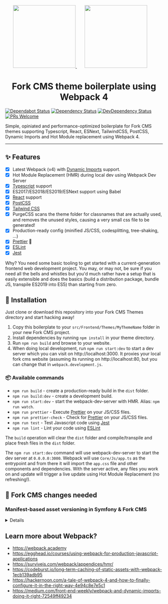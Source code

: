 <div align="center">
  <!-- replace with accurate logo e.g from https://worldvectorlogo.com/ -->
  <a href="https://github.com/forkcms/forkcms">
      <img width="200" height="200" src="https://i.imgur.com/oh7i1rX.png">
  </a>
  <a href="https://webpack.js.org/">
    <img width="200" height="200" vspace="" hspace="25" src="https://cdn.rawgit.com/webpack/media/e7485eb2/logo/icon-square-big.svg">
  </a>
  <h1>Fork CMS theme boilerplate using Webpack 4</h1>
</div>

[![Dependabot Status](https://api.dependabot.com/badges/status?host=github&repo=jessedobbelaere/fork-cms-webpack-boilerplate)](https://dependabot.com)
[![Dependency Status](http://img.shields.io/david/jessedobbelaere/fork-cms-webpack-boilerplate.svg?style=flat)](https://david-dm.org/jessedobbelaere/fork-cms-webpack-boilerplate#info=dependencies)
[![DevDependency Status](http://img.shields.io/david/dev/jessedobbelaere/fork-cms-webpack-boilerplate.svg?style=flat)](https://david-dm.org/jessedobbelaere/fork-cms-webpack-boilerplate#info=devDependencies)
[![PRs Welcome](https://img.shields.io/badge/PRs-welcome-brightgreen.svg?style=flat)](http://makeapullrequest.com)

Simple, opiniated and performance-optimized boilerplate for Fork CMS themes supporting Typescript, React, ESNext, TailwindCSS, PostCSS, Dynamic Imports and Hot Module replacement using Webpack 4.

---

## ✨ Features

-   [x] Latest Webpack (v4) with [Dynamic Imports](https://medium.com/front-end-weekly/webpack-and-dynamic-imports-doing-it-right-72549ff49234) support.
-   [x] Hot Module Replacement (HMR) during local dev using Webpack Dev Server
-   [x] [Typescript](https://www.typescriptlang.org/) support
-   [x] ES2017/ES2018/ES2019/ESNext support using Babel
-   [x] [React](https://reactjs.org/) support
-   [x] [PostCSS](https://postcss.org/)
-   [x] [Tailwind CSS](https://tailwindcss.com/)
-   [x] PurgeCSS scans the theme folder for classnames that are actually used, and removes the unused styles, causing a very small css file to be generated!
-   [x] Production-ready config (minified JS/CSS, codesplitting, tree-shaking, ...)
-   [x] [Prettier](https://prettier.io/) 💄
-   [x] [ESLint](https://eslint.org/)
-   [x] [Jest](https://jestjs.io)

Why? You need some basic tooling to get started with a current-generation frontend web development project. You may,
or may not, be sure if you need all the bells and whistles but you'd much rather have a setup that is easily extensible
and does the basics (build a distribution package, bundle JS, transpile ES2019 into ES5) than starting from zero.

## 🔧 Installation

Just clone or download this repository into your Fork CMS Themes directory and start hacking away!

1. Copy this boilerplate to your `src/Frontend/Themes/MyThemeName` folder in your new Fork CMS project.
2. Install dependencies by running `npm install` in your theme directory.
3. Run `npm run build` and browse to your website.
4. When doing local development, run `npm run start:dev` to start a dev server which you can visit on http://localhost:3000. It proxies your local fork cms website (assuming its running on http://localhost:80, but you can change that in `webpack.development.js`.

### 📦 Available commands

-   `npm run build` - create a production-ready build in the `dist` folder.
-   `npm run build:dev` - create a development build.
-   `npm run start:dev` - start the webpack-dev-server with HMR. Alias: `npm run watch`.
-   `npm run prettier` - Execute [Prettier](https://prettier.io/) on your JS/CSS files.
-   `npm run prettier-check` - Check for [Prettier](https://prettier.io/) on your JS/CSS files.
-   `npm run test` - Test Javascript code using [Jest](https://jestjs.io/)
-   `npm run lint` - Lint your code using [ESLint](https://eslint.org/)

The `build` operation will clear the `dist` folder and compile/transpile and place fresh files in the `dist` folder.

The `npm run start:dev` command will use webpack-dev-server to start the dev server at `0.0.0.0:3000`. Webpack will use
`Core/Js/app.ts` as the entrypoint and from there it will import the `app.css` file and other components and dependencies. With the server active, any files you work on and update will trigger a live update using Hot Module Replacement (no refreshing!).

## 🔨 Fork CMS changes needed

### Manifest-based asset versioning in Symfony & Fork CMS

<details>
Each file generated by Webpack contains a chunkhash for [long-term caching](https://webpack.js.org/guides/caching/). Webpack generates a `dist/manifest.json` file, mapping all source file names to their corresponding output file. For example:

```
{
  "app.css": "/src/Frontend/Themes/MyTheme/dist/app.89b2d31313389a466bb524e9051378bc.css",
  "app.ts": "/src/Frontend/Themes/MyTheme/dist/app.7532415ade478926494f.js",
  "vendor.js": "/src/Frontend/Themes/MyTheme/dist/vendor.a607ffefbb3865c31743.js"
}
```

The random-looking part of the paths is called "chunk hash" in Webpack and it's a hash of the file contents.
This is the best strategy for long-term asset caching, because the hash, and therefore the asset path, will change
as soon as you make any change in the asset file, busting any existing cache. If we do not change our css or vendor code, the hash will stay the same after a rebuild and no cache busting is needed.

To be able to include your `.js` and `.css` files in your `Head.html.twig` regardless of the version, you can use the
[Asset component](https://symfony.com/components/Asset) of Symfony to manage the assets. Define a new `json_manifest_path` asset config option:

```
# app/config/config.yml
framework:
    # ...
    assets:
        json_manifest_path: '%kernel.root_dir%/../src/Frontend/Themes/MyTheme/dist/manifest.json'
```

Then, use the `asset()` function in your Twig files:

```
<link rel="stylesheet" type="text/css" href="{{ asset('app.css') }}">

<script src="https://cdnjs.cloudflare.com/ajax/libs/jquery/3.3.1/jquery.min.js"></script>
<script defer src="{{ asset('vendor.js') }}"></script>
<script defer src="{{ asset('app.js') }}"></script>
```

The new version strategy will turn that link into `<link href="/src/Frontend/Themes/MyTheme/dist/app.89b2d31313389a466bb524e9051378bc.css">` and it will update it as soon as you change the original asset file and rebuild using Webpack.

</details>

## Learn more about Webpack?

-   https://webpack.academy
-   https://egghead.io/courses/using-webpack-for-production-javascript-applications
-   https://survivejs.com/webpack/appendices/hmr/
-   https://codeburst.io/long-term-caching-of-static-assets-with-webpack-1ecb139adb95
-   https://hackernoon.com/a-tale-of-webpack-4-and-how-to-finally-configure-it-in-the-right-way-4e94c8e7e5c1
-   https://medium.com/front-end-weekly/webpack-and-dynamic-imports-doing-it-right-72549ff49234
